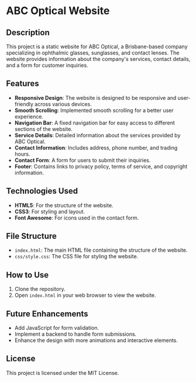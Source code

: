 # ABC Optical Website

## Description
This project is a static website for ABC Optical, a Brisbane-based company specializing in ophthalmic glasses, sunglasses, and contact lenses. The website provides information about the company's services, contact details, and a form for customer inquiries.

## Features
- **Responsive Design**: The website is designed to be responsive and user-friendly across various devices.
- **Smooth Scrolling**: Implemented smooth scrolling for a better user experience.
- **Navigation Bar**: A fixed navigation bar for easy access to different sections of the website.
- **Service Details**: Detailed information about the services provided by ABC Optical.
- **Contact Information**: Includes address, phone number, and trading hours.
- **Contact Form**: A form for users to submit their inquiries.
- **Footer**: Contains links to privacy policy, terms of service, and copyright information.

## Technologies Used
- **HTML5**: For the structure of the website.
- **CSS3**: For styling and layout.
- **Font Awesome**: For icons used in the contact form.

## File Structure
- `index.html`: The main HTML file containing the structure of the website.
- `css/style.css`: The CSS file for styling the website.

## How to Use
1. Clone the repository.
2. Open `index.html` in your web browser to view the website.

## Future Enhancements
- Add JavaScript for form validation.
- Implement a backend to handle form submissions.
- Enhance the design with more animations and interactive elements.

## License
This project is licensed under the MIT License.
